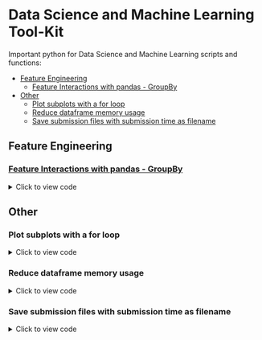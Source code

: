 # **Data Science and Machine Learning Tool-Kit**
Important python for Data Science and Machine Learning scripts and functions:
- [Feature Engineering](#FE)
  - [Feature Interactions with pandas - GroupBy](#feature-interactions-groupby)
- [Other](#other)
  - [Plot subplots with a for loop](#subplots-forloop)
  - [Reduce dataframe memory usage](#reduce-df-mem-usage)
  - [Save submission files with submission time as filename](#subfiles-time)

<a name="FE"></a>
## **Feature Engineering**

<a name="feature-interactions-groupby"></a>
### **[Feature Interactions with pandas - GroupBy](feature_interactions_groupby.py)**
[##]::
<details><summary>Click to view code</summary>
<p>

```python
def feature_interactions(df, continuous_features=[], categorical_features=[]):
    
    assert len(continuous_features) > 0 and len(categorical_features) > 0,\
    "Please specify continuous and/or categorical variables"
    #if len(continuous_features) < 1:
        #print("Please specify continuous variables to be used.")
        
    for cat_feat in categorical_features:
        for cont_feat in continuous_features:
            df[f'{cat_feat}_interact_{cont_feat}_mean'] = df[cat_feat].map(df.groupby(cat_feat)[cont_feat].mean().to_dict())
            df[f'{cat_feat}_interact_{cont_feat}_count'] = df[cat_feat].map(df.groupby(cat_feat)[cont_feat].count().to_dict())
            df[f'{cat_feat}_interact_{cont_feat}_median'] = df[cat_feat].map(df.groupby(cat_feat)[cont_feat].median().to_dict())
            df[f'{cat_feat}_interact_{cont_feat}_sum'] = df[cat_feat].map(df.groupby(cat_feat)[cont_feat].sum().to_dict())
            df[f'{cat_feat}_interact_{cont_feat}_max'] = df[cat_feat].map(df.groupby(cat_feat)[cont_feat].max().to_dict())
            df[f'{cat_feat}_interact_{cont_feat}_min'] = df[cat_feat].map(df.groupby(cat_feat)[cont_feat].min().to_dict())
            df[f'{cat_feat}_interact_{cont_feat}_std'] = df[cat_feat].map(df.groupby(cat_feat)[cont_feat].std().to_dict())
            df[f'{cat_feat}_interact_{cont_feat}_var'] = df[cat_feat].map(df.groupby(cat_feat)[cont_feat].var().to_dict())
            df[f'{cat_feat}_interact_{cont_feat}_skew'] = df[cat_feat].map(df.groupby(cat_feat)[cont_feat].skew().to_dict())
            
    return df
```
</p>
</details>


<a name="other"></a>
## **Other**

<a name="subplots-forloop"></a>
### **Plot subplots with a for loop**
[##]::
<details><summary>Click to view code</summary>
<p>

```python
cols, rows = 3, 2

fig, axes = plt.subplots(rows, cols, figsize=(16,12))

columns = ['CreditLimit', 'CreditUsed', 'AmountRepaid', 'Balance', 'Fees', 'DaysOverdue']


for index, col in enumerate(columns):
    # new subplot with (i + 1)-th index laying on a grid
    plt.subplot(rows, cols, index + 1) 
    # drawing the plot
    sns.boxplot(x='cleared_cat', y=col, data=data)
    plt.title(f"{col}")

fig.suptitle("Numerical columns in relation to Cleared status")
plt.show()
```
</p>
</details>


<a name="reduce-df-mem-usage"></a>
### **Reduce dataframe memory usage**
[##]::
<details><summary>Click to view code</summary>
<p>

```python
def reduce_mem_usage(df, verbose=True):
    numerics = ['int16', 'int32', 'int64', 'float16', 'float32', 'float64']
    start_mem = df.memory_usage().sum() / 1024**2    
    for col in df.columns:
        col_type = df[col].dtypes
        if col_type in numerics:
            c_min = df[col].min()
            c_max = df[col].max()
            if str(col_type)[:3] == 'int':
                if c_min > np.iinfo(np.int8).min and c_max < np.iinfo(np.int8).max:
                    df[col] = df[col].astype(np.int8)
                elif c_min > np.iinfo(np.int16).min and c_max < np.iinfo(np.int16).max:
                    df[col] = df[col].astype(np.int16)
                elif c_min > np.iinfo(np.int32).min and c_max < np.iinfo(np.int32).max:
                    df[col] = df[col].astype(np.int32)
                elif c_min > np.iinfo(np.int64).min and c_max < np.iinfo(np.int64).max:
                    df[col] = df[col].astype(np.int64)  
            else:
                if c_min > np.finfo(np.float16).min and c_max < np.finfo(np.float16).max:
                    df[col] = df[col].astype(np.float16)
                elif c_min > np.finfo(np.float32).min and c_max < np.finfo(np.float32).max:
                    df[col] = df[col].astype(np.float32)
                else:
                    df[col] = df[col].astype(np.float64)    
    end_mem = df.memory_usage().sum() / 1024**2
    if verbose: print('Mem. usage decreased from {:5.2f} Mb to {:5.2f} Mb ({:.1f}% reduction)'.format(start_mem, end_mem, 100 * (start_mem - end_mem) / start_mem))
    return df
```
</p>
</details>


<a name="subfiles-time"></a>
### **Save submission files with submission time as filename**
[##]::
<details><summary>Click to view code</summary>
<p>

```python
from time import strftime

def get_current_timestamp():
    return strftime('%Y%m%d_%H%M%S')

submission_fname = 'submissions/stacking_%s.csv' % get_current_timestamp()
print(submission_fname)

submission_df.to_csv(submission_fname, index=False)
```
</p>
</details>